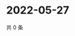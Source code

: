 # 2022-05-27

共 0 条

<!-- BEGIN WEIBO -->
<!-- 最后更新时间 Fri May 27 2022 09:17:09 GMT+0800 (China Standard Time) -->

<!-- END WEIBO -->
